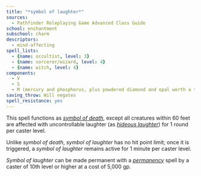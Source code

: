```yaml
---
title: "*symbol of laughter*"
sources:
  - Pathfinder Roleplaying Game Advanced Class Guide
school: enchantment
subschool: charm
descriptors:
  - mind-affecting
spell_lists:
  - {name: occultist, level: 3}
  - {name: sorcerer/wizard, level: 4}
  - {name: witch, level: 4}
components:
  - V
  - S
  - M (mercury and phosphorus, plus powdered diamond and opal worth a total of 1,000 gp)
saving_throw: Will negates
spell_resistance: yes
---
```


This spell functions as [*symbol of death*](/spells/symbol-of-death/), except all creatures within 60 feet are affected with uncontrollable laughter (as [*hideous laughter*](/spells/hideous-laughter/)) for 1 round per caster level.

Unlike *symbol of death*, *symbol of laughter* has no hit point limit; once it is triggered, a *symbol of laughter* remains active for 1 minute per caster level.

*Symbol of laughter* can be made permanent with a [*permanency*](/spells/permanency/) spell by a caster of 10th level or higher at a cost of 5,000 gp.


